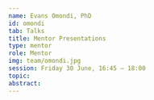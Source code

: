 ```yaml
---
name: Evans Omondi, PhD
id: omondi
tab: Talks
title: Mentor Presentations
type: mentor
role: Mentor
img: team/omondi.jpg
session: Friday 30 June, 16:45 – 18:00
topic:
abstract:
---
```


